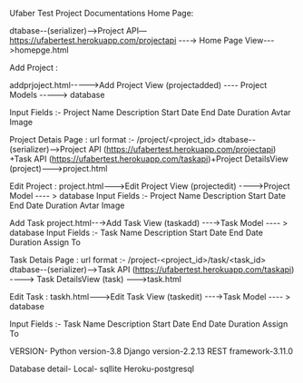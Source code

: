 Ufaber Test Project Documentations 
Home Page:

dtabase--(serializer)-->Project  API—https://ufabertest.herokuapp.com/projectapi ---→
Home Page View--->homepge.html

Add Project :
 
addprjoject.html----->Add Project  View (projectadded) ---- Project Models  -----> database

Input Fields :- 
	Project Name
	Description
	Start Date
	End Date
	Duration
	Avtar Image


Project Detais Page :
url format :- <domain>/project/<project_id>
dtabase--(serializer)-->Project  API  (https://ufabertest.herokuapp.com/projectapi) +Task API (https://ufabertest.herokuapp.com/taskapi)+Project DetailsView (project)--->project.html


Edit Project :
project.html--->Edit Project View  (projectedit) ---->Project Model ---- > database
Input Fields  :- 
	Project Name
	Description
	Start Date
	End Date
	Duration
	Avtar Image

Add Task
project.html--→Add Task View (taskadd)  ---→Task Model ---- > database
Input Fields  :- 
	Task Name
	Description
	Start Date
	End Date
	Duration
	Assign To


Task Detais Page :
url format :- <domain>/project-<project_id>/task/<task_id>
dtabase--(serializer)-->Task API (https://ufabertest.herokuapp.com/taskapi) ----> Task DetailsView (task) --->task.html

Edit Task :
taskh.html--->Edit Task View  (taskedit) ---→Task Model ---- > database

Input Fields :- 
	Task Name
	Description
	Start Date
	End Date
	Duration
	Assign To

VERSION-
Python version-3.8
Django version-2.2.13
REST framework-3.11.0

Database detail-
Local- sqllite
Heroku-postgresql

